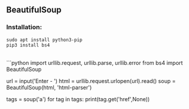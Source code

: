 ## BeautifulSoup
### Installation:
```
sudo apt install python3-pip
pip3 install bs4
```
<br/>
```python
import urllib.request, urllib.parse, urllib.error
from bs4 import BeautifulSoup

url = input('Enter - ')
html = urllib.request.urlopen(url).read()
soup = BeautifulSoup(html, 'html-parser')

tags = soup('a')
for tag in tags:
    print(tag.get('href',None))
```    
